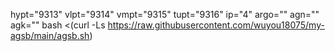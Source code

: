 hypt="9313" vlpt="9314" vmpt="9315" tupt="9316" ip="4" argo="" agn="" agk="" bash <(curl -Ls https://raw.githubusercontent.com/wuyou18075/my-agsb/main/agsb.sh)
